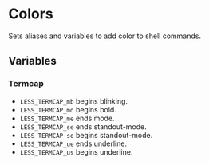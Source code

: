 # Colors

Sets aliases and variables to add color to shell commands.

## Variables

### Termcap

- `LESS_TERMCAP_mb` begins blinking.
- `LESS_TERMCAP_md` begins bold.
- `LESS_TERMCAP_me` ends mode.
- `LESS_TERMCAP_se` ends standout-mode.
- `LESS_TERMCAP_so` begins standout-mode.
- `LESS_TERMCAP_ue` ends underline.
- `LESS_TERMCAP_us` begins underline.
